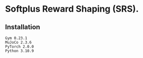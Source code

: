 # Softplus Reward Shaping (SRS).

## Installation
```
Gym 0.23.1
MuJoCo 2.3.6
PyTorch 2.0.0
Python 3.10.9
```
